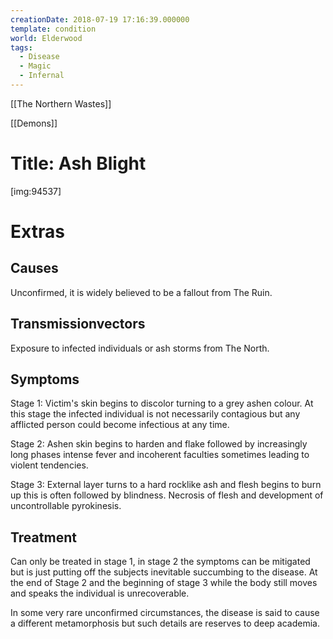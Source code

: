 ```yaml
---
creationDate: 2018-07-19 17:16:39.000000
template: condition
world: Elderwood
tags:
  - Disease
  - Magic
  - Infernal
---
```


[[The Northern Wastes]]

[[Demons]]
# Title: Ash Blight

[img:94537]

# Extras


## Causes

Unconfirmed, it is widely believed to be a fallout from The Ruin.

## Transmissionvectors

Exposure to infected individuals or ash storms from The North.

## Symptoms

Stage 1: Victim's skin begins to discolor turning to a grey ashen colour. At this stage the infected individual is not necessarily contagious but any afflicted person could become infectious at any time.

Stage 2: Ashen skin begins to harden and flake followed by increasingly long phases intense fever and incoherent faculties sometimes leading to violent tendencies.

Stage 3: External layer turns to a hard rocklike ash and flesh begins to burn up this is often followed by blindness. Necrosis of flesh and development of uncontrollable pyrokinesis.

## Treatment

Can only be treated in stage 1, in stage 2 the symptoms can be mitigated but is just putting off the subjects inevitable succumbing to the disease. At the end of Stage 2 and the beginning of stage 3 while the body still moves and speaks the individual is unrecoverable.

In some very rare unconfirmed circumstances, the disease is said to cause a different metamorphosis but such details are reserves to deep academia.
